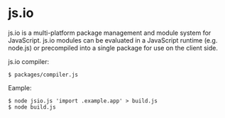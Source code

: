# js.io

js.io is a multi-platform package management and module system for JavaScript. js.io
modules can be evaluated in a JavaScript runtime (e.g. node.js) or
precompiled into a single package for use on the client side.


js.io compiler:

    $ packages/compiler.js

Eample:

    $ node jsio.js 'import .example.app' > build.js
    $ node build.js
